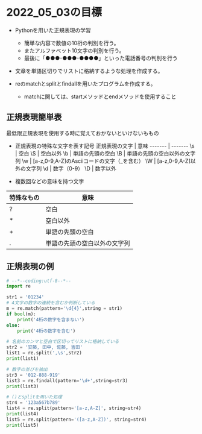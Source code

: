 # 2022_05_03の目標

- Pythonを用いた正規表現の学習
  - 簡単な内容で数値の10桁の判別を行う。
  - またアルファベット10文字の判別を行う。
  - 最後に「●●●-●●●-●●●●」といった電話番号の判別を行う

- 文章を単語区切りでリストに格納するような処理を作成する。
- reのmatchとsplitとfindallを用いたプログラムを作成する。
  - matchに関しては、startメソッドとendメソッドを使用すること

## 正規表現簡単表

最低限正規表現を使用する時に覚えておかないといけないももの

- 正規表現の特殊な文字を表す記号
正規表現の文字 | 意味
------- | -------
\s | 空白
\S | 空白以外
\b | 単語の先頭の空白
\B | 単語の先頭の空白以外の文字列
\w | [a-z,0-9,A-Z]のAsciiコードの文字（_を含む）
\W | [a-z,0-9,A-Z]以外の文字列
\d | 数字（0-9）
\D | 数字以外

- 複数回などの意味を持つ文字

特殊なもの | 意味
------- | -------
? | 空白
\* | 空白以外
+ | 単語の先頭の空白
. | 単語の先頭の空白以外の文字列

## 正規表現の例

```python
# --*--coding:utf-8--*--
import re

str1 = '01234'
# 4文字の数字の連続を含むか判断している
m = re.match(pattern='\d{4}',string = str1)
if bool(m):
    print('4桁の数字を含まない')
else:
    print('4桁の数字を含む')

# 名前のカンマと空白で区切ってリストに格納している
str2 = '安藤, 田中, 佐藤, 吉田'
list1 = re.split(',\s',str2)
print(list1)

# 数字の並びを抽出
str3 = '012-888-919'
list3 = re.findall(pattern='\d+',string=str3)
print(list3)

# ()とsplitを用いた処理
str4 = '123a567b789'
list4 = re.split(pattern='[a-z,A-Z]', string=str4)
print(list4)
list5 = re.split(pattern='([a-z,A-Z])', string=str4)
print(list5)
```